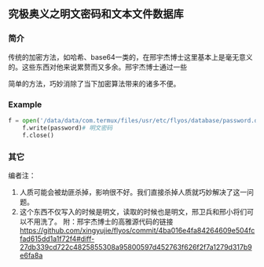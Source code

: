 ## 究极奥义之明文密码和文本文件数据库
### 简介
传统的加密方法，如哈希、base64一类的，在邢宇杰博士这里基本上是毫无意义的。这些东西对他来说累赘而又多余。邢宇杰博士通过一些

简单的方法，巧妙消除了当下加密算法带来的诸多不便。
### Example
```python
f = open('/data/data/com.termux/files/usr/etc/flyos/database/password.db', 'w')# 干脆直接写文本文件里吧，你这样完全多余啊
    f.write(password)# 明文密码
    f.close()
```
### 其它
编者注：
1. 人质可能会被劫匪杀掉，影响很不好。我们直接杀掉人质就巧妙解决了这一问题。
2. 这个东西不仅写入的时候是明文，读取的时候也是明文，邢卫兵和邢小将们可以不用洗了。
附：邢宇杰博士的高雅源代码的链接 https://github.com/xingyujie/flyos/commit/4ba016e4fa84264609e504fcfad615dd1a1f72f4#diff-27db339cd722c4825855308a95800597d452763f626f2f7a1279d317b9e6fa8a
